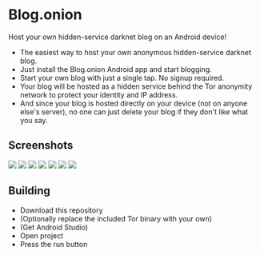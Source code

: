 # Blog.onion

Host your own hidden-service darknet blog on an Android device!

- The easiest way to host your own anonymous hidden-service darknet blog.
- Just install the Blog.onion Android app and start blogging.
- Start your own blog with just a single tap. No signup required.
- Your blog will be hosted as a hidden service behind the Tor anonymity network to protect your identity and IP address. 
- And since your blog is hosted directly on your device (not on anyone else's server), no one can just delete your blog if they don't like what you say.



## Screenshots

![](https://github.com/onionApps/Blog.onion/blob/master/gfx/s1.png)
![](https://github.com/onionApps/Blog.onion/blob/master/gfx/s2.png)
![](https://github.com/onionApps/Blog.onion/blob/master/gfx/s3.png)
![](https://github.com/onionApps/Blog.onion/blob/master/gfx/s4.png)
![](https://github.com/onionApps/Blog.onion/blob/master/gfx/s5.png)
![](https://github.com/onionApps/Blog.onion/blob/master/gfx/s6.png)
![](https://github.com/onionApps/Blog.onion/blob/master/gfx/s7.png)


## Building
- Download this repository
- (Optionally replace the included Tor binary with your own)
- (Get Android Studio)
- Open project
- Press the run button
